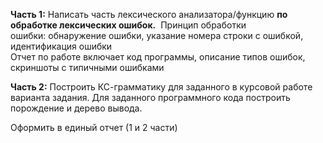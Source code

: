 **Часть 1:** Написать часть лексического анализатора/функцию **по обработке лексических ошибок.**  
Принцип обработки ошибки: обнаружение ошибки, указание номера строки с ошибкой, идентификация ошибки  
Отчет по работе включает код программы, описание типов ошибок, скриншоты с типичными ошибками  
  
**Часть 2:** Построить КС-грамматику для заданного в курсовой работе варианта задания. Для заданного программного кода построить порождение и дерево вывода.  
  
Оформить в единый отчет (1 и 2 части)